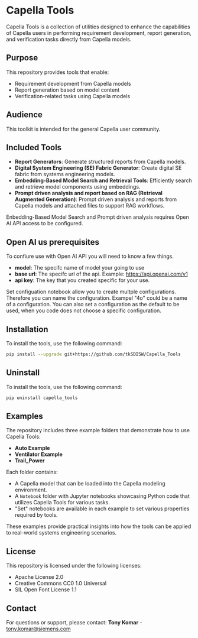 
# Capella Tools

Capella Tools is a collection of utilities designed to enhance the capabilities of Capella users in performing requirement development, report generation, and verification tasks directly from Capella models.

## Purpose
This repository provides tools that enable:
- Requirement development from Capella models
- Report generation based on model content
- Verification-related tasks using Capella models

## Audience
This toolkit is intended for the general Capella user community.

## Included Tools
- **Report Generators**: Generate structured reports from Capella models.
- **Digital System Engineering (SE) Fabric Generator**: Create digital SE fabric from systems engineering models.
- **Embedding-Based Model Search and Retrieval Tools**: Efficiently search and retrieve model components using embeddings.
- **Prompt driven analysis and report based on RAG (Retrieval Augmented Generation)**: Prompt driven analysis and reports from Capella models and attached files to support RAG workflows.

Enbedding-Based Model Search and Prompt driven analysis requires Open AI API access to be configured.

## Open AI us prerequisites
To confiure use with Open AI API you will need to know a few things. 
- **model**: The specifc name of model your going to use
- **base url**: The specifc url of the api. Example: https://api.openai.com/v1  
- **api key**: The key that you created specific for your use.

Set configuation notebook allow you to create multple configurations. Therefore you can name the configuration. Exampel "4o" could be a name of a configuration. You can also set a configuration as the default to be used, when you code does not choose a specific configuration. 

## Installation
To install the tools, use the following command:
```bash
pip install --upgrade git+https://github.com/tkSDISW/Capella_Tools
```

## Uninstall
To install the tools, use the following command:
```bash
pip uninstall capella_tools

```


## Examples

The repository includes three example folders that demonstrate how to use Capella Tools:

- **Auto Example**  
- **Ventilator Example**  
- **Trail_Power**

Each folder contains:
- A Capella model that can be loaded into the Capella modeling environment.
- A `Notebook` folder with Jupyter notebooks showcasing Python code that utilizes Capella Tools for various tasks.
- "Set" notebooks are available in each example to set various properties required by tools. 

These examples provide practical insights into how the tools can be applied to real-world systems engineering scenarios.


## License
This repository is licensed under the following licenses:
- Apache License 2.0
- Creative Commons CC0 1.0 Universal
- SIL Open Font License 1.1

## Contact
For questions or support, please contact:
**Tony Komar** - tony.komar@siemens.com
